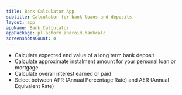 ```yaml
---
title: Bank Calculator App
subtitle: Calculator for bank loans and deposits
layout: app
appName: Bank Calculator
appPackage: pl.acform.android.bankcalc
screenshotsCount: 4
---
```


* Calculate expected end value of a long term bank deposit
* Calculate approximate instalment amount for your personal loan or mortgage
* Calculate overall interest earned or paid
* Select between APR (Annual Percentage Rate) and AER (Annual Equivalent Rate)
